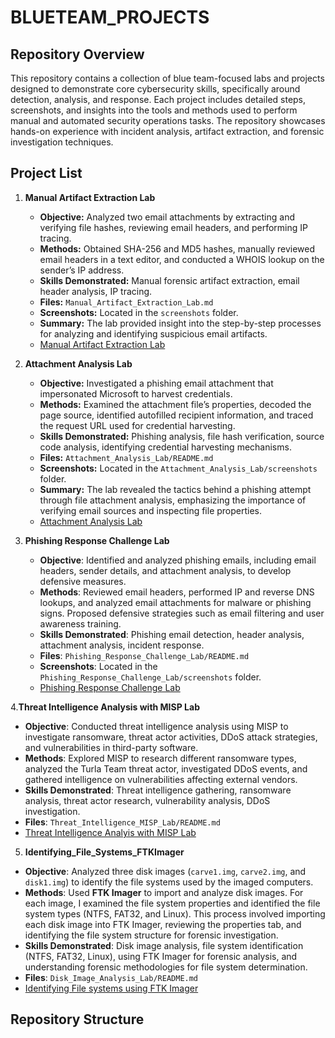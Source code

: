 # BLUETEAM_PROJECTS

## Repository Overview
This repository contains a collection of blue team-focused labs and projects designed to demonstrate core cybersecurity skills, specifically around detection, analysis, and response. Each project includes detailed steps, screenshots, and insights into the tools and methods used to perform manual and automated security operations tasks. The repository showcases hands-on experience with incident analysis, artifact extraction, and forensic investigation techniques.

## Project List

1. **Manual Artifact Extraction Lab**
   - **Objective:** Analyzed two email attachments by extracting and verifying file hashes, reviewing email headers, and performing IP tracing.
   - **Methods:** Obtained SHA-256 and MD5 hashes, manually reviewed email headers in a text editor, and conducted a WHOIS lookup on the sender’s IP address.
   - **Skills Demonstrated:** Manual forensic artifact extraction, email header analysis, IP tracing.
   - **Files:** `Manual_Artifact_Extraction_Lab.md`
   - **Screenshots:** Located in the `screenshots` folder.
   - **Summary:** The lab provided insight into the step-by-step processes for analyzing and identifying suspicious email artifacts.
   - [Manual Artifact Extraction Lab](Manual_Artifact_Extraction_Lab/README.md)


2. **Attachment Analysis Lab**
   - **Objective:** Investigated a phishing email attachment that impersonated Microsoft to harvest credentials.
   - **Methods:** Examined the attachment file’s properties, decoded the page source, identified autofilled recipient information, and traced the request URL used for credential harvesting.
   - **Skills Demonstrated:** Phishing analysis, file hash verification, source code analysis, identifying credential harvesting mechanisms.
   - **Files:** `Attachment_Analysis_Lab/README.md`
   - **Screenshots:** Located in the `Attachment_Analysis_Lab/screenshots` folder.
   - **Summary:** The lab revealed the tactics behind a phishing attempt through file attachment analysis, emphasizing the importance of verifying email sources and inspecting file properties.
   - [Attachment Analysis Lab](Attachment_Analysis_Lab/README.md)

3. **Phishing Response Challenge Lab**
   - **Objective**: Identified and analyzed phishing emails, including email headers, sender details, and attachment analysis, to develop defensive measures.
   - **Methods**: Reviewed email headers, performed IP and reverse DNS lookups, and analyzed email attachments for malware or phishing signs. Proposed defensive strategies such as email filtering and user awareness             training.
   - **Skills Demonstrated**: Phishing email detection, header analysis, attachment analysis, incident response.
   - **Files**: `Phishing_Response_Challenge_Lab/README.md`
   - **Screenshots**: Located in the `Phishing_Response_Challenge_Lab/screenshots` folder.
   - [Phishing Response Challenge Lab](Phishing_Response_Challenge_Lab/README.md)

  
4.**Threat Intelligence Analysis with MISP Lab**
   - **Objective**: Conducted threat intelligence analysis using MISP to investigate ransomware, threat actor activities, DDoS attack strategies, and vulnerabilities in third-party software.
   - **Methods**: Explored MISP to research different ransomware types, analyzed the Turla Team threat actor, investigated DDoS events, and gathered intelligence on vulnerabilities affecting external vendors.
   - **Skills Demonstrated**: Threat intelligence gathering, ransomware analysis, threat actor research, vulnerability analysis, DDoS investigation.
   - **Files**: `Threat_Intelligence_MISP_Lab/README.md`
   - [Threat Intelligence Analyis with MISP Lab](Threat_Intell_Using_MISP/README.md)



 5. **Identifying_File_Systems_FTKImager**
   - **Objective**: Analyzed three disk images (`carve1.img`, `carve2.img`, and `disk1.img`) to identify the file systems used by the imaged computers.
   - **Methods**: Used **FTK Imager** to import and analyze disk images. For each image, I examined the file system properties and identified the file system types (NTFS, FAT32, and Linux). This process involved importing each disk image into FTK Imager, reviewing the          properties tab, and identifying the file system structure for forensic investigation.
   - **Skills Demonstrated**: Disk image analysis, file system identification (NTFS, FAT32, Linux), using FTK Imager for forensic analysis, and understanding forensic methodologies for file system determination.
   - **Files**: `Disk_Image_Analysis_Lab/README.md`
   - [Identifying File systems using FTK Imager](Identifying_File_Systems_FTKImager/README.md)



## Repository Structure
